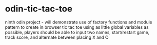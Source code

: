 # odin-tic-tac-toe
ninth odin project - will demonstrate use of factory functions and module pattern to create in browser tic tac toe using as little global variables as possible, players should be able to input two names, start/restart game, track score, and alternate between placing X and O
